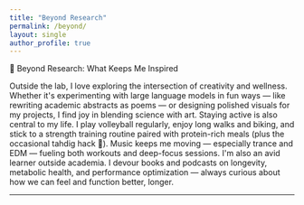 ```yaml
---
title: "Beyond Research"
permalink: /beyond/
layout: single
author_profile: true
---
```


🧠 Beyond Research: What Keeps Me Inspired 

Outside the lab, I love exploring the intersection of creativity and wellness. Whether it's experimenting with large language models in fun ways — like rewriting academic abstracts as poems — or designing polished visuals for my projects, I find joy in blending science with art. 
Staying active is also central to my life. I play volleyball regularly, enjoy long walks and biking, and stick to a strength training routine paired with protein-rich meals (plus the occasional tahdig hack 🍳). 
Music keeps me moving — especially trance and EDM — fueling both workouts and deep-focus sessions. 
I'm also an avid learner outside academia. I devour books and podcasts on longevity, metabolic health, and performance optimization — always curious about how we can feel and function better, longer.

---
